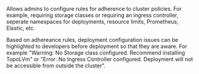 Allows admins to configure rules for adherence to cluster policies.
For example, requiring storage classes or requiring an ingress controller, seperate namespaces for deployments, resource limits, Prometheus, Elastic, etc.

Based on adhereance rules, deployment configuration issues can be highlighted to developers before deployment so that they are aware. For example "Warning: No Storage class configured. Recommend installing TopoLVm" or "Error: No Ingress Controller configured. Deployment will not be accessible from outside the cluster".